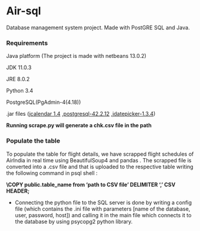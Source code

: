 # Air-sql
Database management system project. Made with PostGRE SQL and Java.

### Requirements

Java platform (The project is made with netbeans 13.0.2)

JDK 11.0.3

JRE 8.0.2

Python 3.4

PostgreSQL(PgAdmin-4(4.18))

.jar files ([jcalendar 1.4](http://www.java2s.com/Code/Jar/j/Downloadjcalendar14jar.htm) ,[postgresql-42.2.12](https://jdbc.postgresql.org/download.html) ,[jdatepicker-1.3.4](http://www.java2s.com/Code/Jar/j/Downloadjdatepicker132jar.htm))

**Running scrape.py will generate a chk.csv file in the path** 

### Populate the table 

To populate the table for flight details, we have scrapped flight schedules of AirIndia in real time 
using BeautifulSoup4 and pandas . The scrapped file is converted into a .csv file and that is uploaded to the respective table writing the following command in psql shell :

**\COPY public.table_name from ‘path to CSV file’ DELIMITER ‘,’ CSV HEADER;**

- Connecting the python file to the SQL server is done by writing a config file (which contains the
.ini file with parameters [name of the database, user, password, host]) and calling it in the main
file which connects it to the database by using psycopg2 python library.
